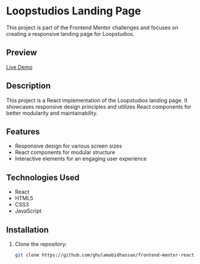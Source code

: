 # Loopstudios Landing Page

This project is part of the Frontend Mentor challenges and focuses on creating a responsive landing page for Loopstudios.


## Preview

[Live Demo](https://loopstudio.abidhassan.dev/)


## Description

This project is a React implementation of the Loopstudios landing page. It showcases responsive design principles and utilizes React components for better modularity and maintainability.

## Features

- Responsive design for various screen sizes
- React components for modular structure
- Interactive elements for an engaging user experience

## Technologies Used

- React
- HTML5
- CSS3
- JavaScript

## Installation

1. Clone the repository:

   ```bash
   git clone https://github.com/ghulamabidhassan/frontend-mentor-react-projects.git
